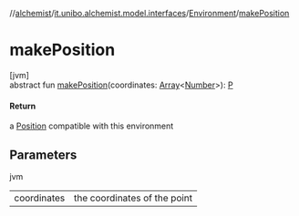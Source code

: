 //[alchemist](../../../index.md)/[it.unibo.alchemist.model.interfaces](../index.md)/[Environment](index.md)/[makePosition](make-position.md)

# makePosition

[jvm]\
abstract fun [makePosition](make-position.md)(coordinates: [Array](https://kotlinlang.org/api/latest/jvm/stdlib/kotlin/-array/index.html)<[Number](https://docs.oracle.com/javase/8/docs/api/java/lang/Number.html)>): [P](../-benchmarkable-environment/index.md)

#### Return

a [Position](../-position/index.md) compatible with this environment

## Parameters

jvm

| | |
|---|---|
| coordinates | the coordinates of the point |

